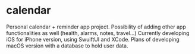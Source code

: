 # calendar

Personal calendar + reminder app project. Possibility of adding other app functionalities as well (health, alarms, notes, travel...)
Currently developing iOS for iPhone version, using SwuiftUI and XCode. Plans of developing macOS version with a database to hold user data.
